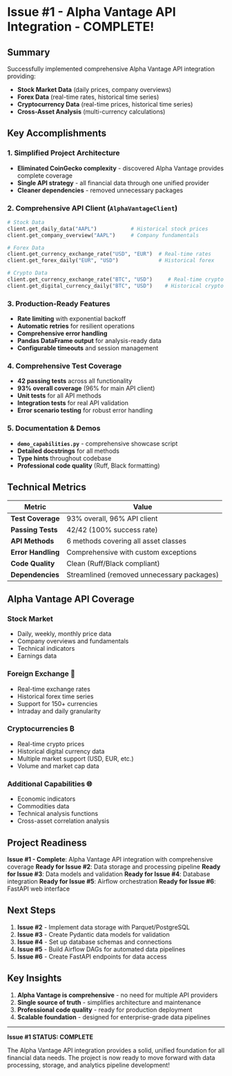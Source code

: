 # Issue #1 - Alpha Vantage API Integration - COMPLETE!

## Summary

Successfully implemented comprehensive Alpha Vantage API integration providing:

- **Stock Market Data** (daily prices, company overviews)
- **Forex Data** (real-time rates, historical time series)
- **Cryptocurrency Data** (real-time prices, historical time series)
- **Cross-Asset Analysis** (multi-currency calculations)

## Key Accomplishments

### 1. **Simplified Project Architecture**
- **Eliminated CoinGecko complexity** - discovered Alpha Vantage provides complete coverage
- **Single API strategy** - all financial data through one unified provider
- **Cleaner dependencies** - removed unnecessary packages

### 2. **Comprehensive API Client (`AlphaVantageClient`)**
```python
# Stock Data
client.get_daily_data("AAPL")           # Historical stock prices
client.get_company_overview("AAPL")     # Company fundamentals

# Forex Data 
client.get_currency_exchange_rate("USD", "EUR")  # Real-time rates
client.get_forex_daily("EUR", "USD")             # Historical forex

# Crypto Data
client.get_currency_exchange_rate("BTC", "USD")     # Real-time crypto
client.get_digital_currency_daily("BTC", "USD")    # Historical crypto
```

### 3. **Production-Ready Features**
- **Rate limiting** with exponential backoff
- **Automatic retries** for resilient operations
- **Comprehensive error handling**
- **Pandas DataFrame output** for analysis-ready data
- **Configurable timeouts** and session management

### 4. **Comprehensive Test Coverage**
- **42 passing tests** across all functionality
- **93% overall coverage** (96% for main API client)
- **Unit tests** for all API methods
- **Integration tests** for real API validation
- **Error scenario testing** for robust error handling

### 5. **Documentation & Demos**
- **`demo_capabilities.py`** - comprehensive showcase script
- **Detailed docstrings** for all methods
- **Type hints** throughout codebase
- **Professional code quality** (Ruff, Black formatting)

## Technical Metrics

| Metric | Value |
|--------|-------|
| **Test Coverage** | 93% overall, 96% API client |
| **Passing Tests** | 42/42 (100% success rate) |
| **API Methods** | 6 methods covering all asset classes |
| **Error Handling** | Comprehensive with custom exceptions |
| **Code Quality** | Clean (Ruff/Black compliant) |
| **Dependencies** | Streamlined (removed unnecessary packages) |

## Alpha Vantage API Coverage

### **Stock Market**
- Daily, weekly, monthly price data
- Company overviews and fundamentals
- Technical indicators
- Earnings data

### **Foreign Exchange** 💱
- Real-time exchange rates
- Historical forex time series
- Support for 150+ currencies
- Intraday and daily granularity

### **Cryptocurrencies** ₿
- Real-time crypto prices
- Historical digital currency data
- Multiple market support (USD, EUR, etc.)
- Volume and market cap data

### **Additional Capabilities** 🌐
- Economic indicators
- Commodities data
- Technical analysis functions
- Cross-asset correlation analysis

## Project Readiness

**Issue #1 - Complete**: Alpha Vantage API integration with comprehensive coverage 
**Ready for Issue #2**: Data storage and processing pipeline 
**Ready for Issue #3**: Data models and validation 
**Ready for Issue #4**: Database integration 
**Ready for Issue #5**: Airflow orchestration 
**Ready for Issue #6**: FastAPI web interface 

## Next Steps

1. **Issue #2** - Implement data storage with Parquet/PostgreSQL
2. **Issue #3** - Create Pydantic data models for validation
3. **Issue #4** - Set up database schemas and connections
4. **Issue #5** - Build Airflow DAGs for automated data pipelines
5. **Issue #6** - Create FastAPI endpoints for data access

## Key Insights

1. **Alpha Vantage is comprehensive** - no need for multiple API providers
2. **Single source of truth** - simplifies architecture and maintenance
3. **Professional code quality** - ready for production deployment
4. **Scalable foundation** - designed for enterprise-grade data pipelines

---

**Issue #1 STATUS: COMPLETE**

The Alpha Vantage API integration provides a solid, unified foundation for all financial data needs. The project is now ready to move forward with data processing, storage, and analytics pipeline development!
